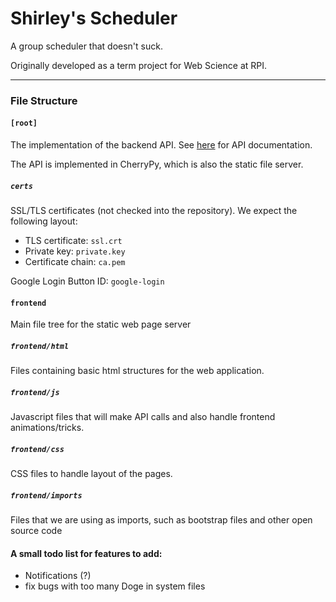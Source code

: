 Shirley's Scheduler
=====================

A group scheduler that doesn't suck.

Originally developed as a term project for Web Science at RPI.

-------

### File Structure

#### `[root]`

The implementation of the backend API. See [here](http://goo.gl/xfPWdL) for API
documentation.

The API is implemented in CherryPy, which is also the static file server.

##### `certs`

SSL/TLS certificates (not checked into the repository). We expect the following
layout:

* TLS certificate: `ssl.crt`
* Private key: `private.key`
* Certificate chain: `ca.pem`

Google Login Button ID: `google-login`

#### `frontend`

Main file tree for the static web page server

##### `frontend/html`

Files containing basic html structures for the web application.

##### `frontend/js`

Javascript files that will make API calls and also handle frontend animations/tricks.

##### `frontend/css`

CSS files to handle layout of the pages.

##### `frontend/imports`

Files that we are using as imports, such as bootstrap files and other open source code



#### A small todo list for features to add:


* Notifications (?)
* fix bugs with too many Doge in system files 
